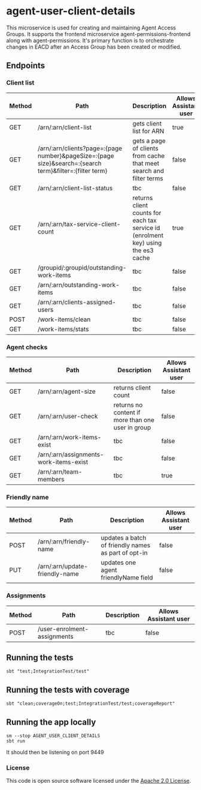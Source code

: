 
# agent-user-client-details

This microservice is used for creating and maintaining Agent Access Groups. It supports the frontend microservice agent-permissions-frontend along with agent-permissions. It's primary function is to orchestrate changes in EACD after an Access Group has been created or modified. 

## Endpoints

### Client list

| **Method** | **Path**                       | **Description**                           |Allows Assistant user|
|------------|--------------------------------|-------------------------------------------|----|
| GET  | /arn/:arn/client-list    | gets client list for ARN             | true |
| GET  | /arn/:arn/clients?page=:{page number}&pageSize=:{page size}&search=:{search term}&filter=:{filter term}           | gets a page of clients from cache that meet search and filter terms  | false |
| GET  | /arn/:arn/client-list-status           | tbc  | false |
| GET  | /arn/:arn/tax-service-client-count            | returns client counts for each tax service id (enrolment key) using the es3 cache | true |
| GET  | /groupid/:groupid/outstanding-work-items          |  tbc  | false |
| GET  | /arn/:arn/outstanding-work-items           | tbc  | false |
| GET  | /arn/:arn/clients-assigned-users           | tbc  | false |
| POST | /work-items/clean           | tbc  | false |
| GET  | /work-items/stats           | tbc  | false |

### Agent checks

| **Method** | **Path**     | **Description**                           | Allows Assistant user |
|------------|--------------|-------------------------------------------|-----------------------|
| GET  | /arn/:arn/agent-size    | returns client count            | false                 |
| GET  | /arn/:arn/user-check            | returns no content if more than one user in group | false                 |
| GET  | /arn/:arn/work-items-exist          |  tbc  | false                 |
| GET  | /arn/:arn/assignments-work-items-exist           | tbc  | false                 |
| GET  | /arn/:arn/team-members            | tbc  | true                  |

### Friendly name

| **Method** | **Path**                       | **Description**                           | Allows Assistant user |
|------------|--------------------------------|-------------------------------------------|-----------------------|
| POST   | /arn/:arn/friendly-name    | updates a batch of friendly names as part of opt-in           | false                 |
| PUT  |  /arn/:arn/update-friendly-name            | updates one agent friendlyName field | false                 |

### Assignments

| **Method** | **Path**                       | **Description**                           | Allows Assistant user |
|------------|--------------------------------|-------------------------------------------|-----------------------|
| POST   | /user-enrolment-assignments    | tbc            | false                 |



## Running the tests

    sbt "test;IntegrationTest/test"

## Running the tests with coverage

    sbt "clean;coverageOn;test;IntegrationTest/test;coverageReport"

## Running the app locally

    sm --stop AGENT_USER_CLIENT_DETAILS
    sbt run

It should then be listening on port 9449


### License

This code is open source software licensed under the [Apache 2.0 License]("http://www.apache.org/licenses/LICENSE-2.0.html").
